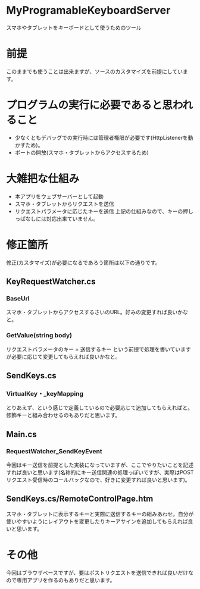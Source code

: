 # MyProgramableKeyboardServer
スマホやタブレットをキーボードとして使うためのツール

# 前提
このままでも使うことは出来ますが、ソースのカスタマイズを前提にしています。

# プログラムの実行に必要であると思われること
* 少なくともデバッグでの実行時には管理者権限が必要です(HttpListenerを動かすため)。
* ポートの開放(スマホ・タブレットからアクセスするため)

# 大雑把な仕組み
* 本アプリをウェブサーバーとして起動
* スマホ・タブレットからリクエストを送信
* リクエストパラメータに応じたキーを送信
上記の仕組みなので、キーの押しっぱなしには対応出来ていません。

# 修正箇所
修正(カスタマイズ)が必要になるであろう箇所は以下の通りです。

## KeyRequestWatcher.cs
### BaseUrl 
スマホ・タブレットからアクセスするさいのURL。好みの変更すれば良いかなと。

### GetValue(string body)
リクエストバラメータのキー = 送信するキー という前提で処理を書いていますが必要に応じて変更してもらえれば良いかなと。

## SendKeys.cs
### VirtualKey・_keyMapping
とりあえず、という感じで定義しているので必要応じて追加してもらえればと。修飾キーと組み合わせるのもありだと思います。

## Main.cs
### RequestWatcher_SendKeyEvent
今回はキー送信を前提とした実装になっていますが、ここでやりたいことを記述すれば良いと思います(名称的にキー送信関連の処理っぽいですが、実際はPOSTリクエスト受信時のコールバックなので、好きに変更すれば良いと思います)。

## SendKeys.cs/RemoteControlPage.htm
スマホ・タブレットに表示するキーと実際に送信するキーの組みあわせ。自分が使いやすいようにレイアウトを変更したりキーアサインを追加してもらえれば良いと思います。


# その他
今回はブラウザベースですが、要はポストリクエストを送信できれば良いだけなので専用アプリを作るのもありだと思います。



